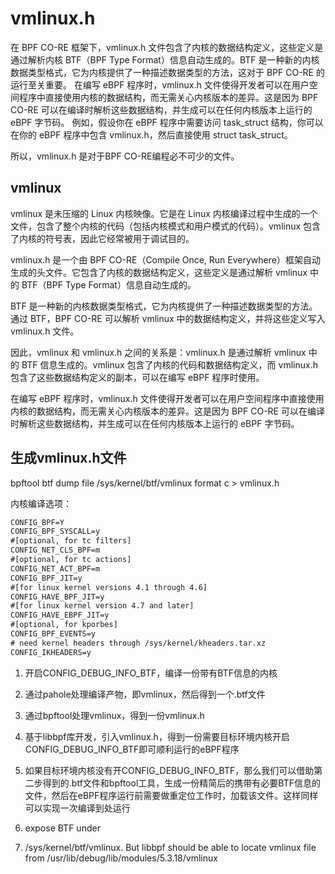 # vmlinux.h

在 BPF CO-RE 框架下，vmlinux.h 文件包含了内核的数据结构定义，这些定义是通过解析内核 BTF（BPF Type Format）信息自动生成的。BTF 是一种新的内核数据类型格式，它为内核提供了一种描述数据类型的方法，这对于 BPF CO-RE 的运行至关重要。
在编写 eBPF 程序时，vmlinux.h 文件使得开发者可以在用户空间程序中直接使用内核的数据结构，而无需关心内核版本的差异。这是因为 BPF CO-RE 可以在编译时解析这些数据结构，并生成可以在任何内核版本上运行的 eBPF 字节码。
例如，假设你在 eBPF 程序中需要访问 task_struct 结构，你可以在你的 eBPF 程序中包含 vmlinux.h，然后直接使用 struct task_struct。

所以，vmlinux.h 是对于BPF CO-RE编程必不可少的文件。

## vmlinux
vmlinux 是未压缩的 Linux 内核映像。它是在 Linux 内核编译过程中生成的一个文件，包含了整个内核的代码（包括内核模式和用户模式的代码）。vmlinux 包含了内核的符号表，因此它经常被用于调试目的。

vmlinux.h 是一个由 BPF CO-RE（Compile Once, Run Everywhere）框架自动生成的头文件。它包含了内核的数据结构定义，这些定义是通过解析 vmlinux 中的 BTF（BPF Type Format）信息自动生成的。

BTF 是一种新的内核数据类型格式，它为内核提供了一种描述数据类型的方法。通过 BTF，BPF CO-RE 可以解析 vmlinux 中的数据结构定义，并将这些定义写入 vmlinux.h 文件。

因此，vmlinux 和 vmlinux.h 之间的关系是：vmlinux.h 是通过解析 vmlinux 中的 BTF 信息生成的。vmlinux 包含了内核的代码和数据结构定义，而 vmlinux.h 包含了这些数据结构定义的副本，可以在编写 eBPF 程序时使用。

在编写 eBPF 程序时，vmlinux.h 文件使得开发者可以在用户空间程序中直接使用内核的数据结构，而无需关心内核版本的差异。这是因为 BPF CO-RE 可以在编译时解析这些数据结构，并生成可以在任何内核版本上运行的 eBPF 字节码。

## 生成vmlinux.h文件
bpftool btf dump file /sys/kernel/btf/vmlinux format c > vmlinux.h

内核编译选项：
```txt
CONFIG_BPF=Y
CONFIG_BPF_SYSCALL=y
#[optional, for tc filters]
CONFIG_NET_CLS_BPF=m
#[optional, for tc actions]
CONFIG_NET_ACT_BPF=m
CONFIG_BPF_JIT=y
#[for linux kernel versions 4.1 through 4.6]
CONFIG_HAVE_BPF_JIT=y
#[for linux kernel version 4.7 and later]
CONFIG_HAVE_EBPF_JIT=y
#[optional, for kporbes]
CONFIG_BPF_EVENTS=y
# need kernel headers through /sys/kernel/kheaders.tar.xz
CONFIG_IKHEADERS=y
```


1. 开启CONFIG_DEBUG_INFO_BTF，编译一份带有BTF信息的内核
2. 通过pahole处理编译产物，即vmlinux，然后得到一个.btf文件
3. 通过bpftool处理vmlinux，得到一份vmlinux.h
4. 基于libbpf库开发，引入vmlinux.h，得到一份需要目标环境内核开启CONFIG_DEBUG_INFO_BTF即可顺利运行的eBPF程序
5. 如果目标环境内核没有开CONFIG_DEBUG_INFO_BTF，那么我们可以借助第二步得到的.btf文件和bpftool工具，生成一份精简后的携带有必要BTF信息的文件，然后在eBPF程序运行前需要做重定位工作时，加载该文件。这样同样可以实现一次编译到处运行


1. expose BTF under
2. /sys/kernel/btf/vmlinux. But libbpf should be able to locate vmlinux file
from /usr/lib/debug/lib/modules/5.3.18/vmlinux